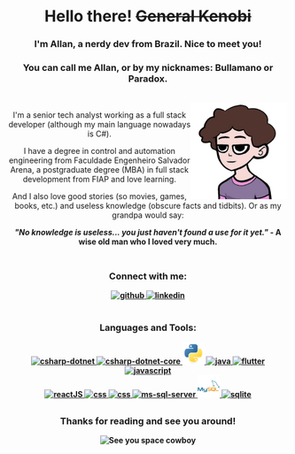 <h1 align="center">Hello there! <s>General Kenobi</s></h1>
<h3 align="center">I'm Allan, a nerdy dev from Brazil. Nice to meet you!</h3>
<h3 align="center">You can call me Allan, or by my nicknames: Bullamano or Paradox.</h3>

<div style="display: inline-block"><br/>
  <img align="right" height="175" src="./BullamanoCartoon.png" alt="Bullamano-cartoon-image">
  <p align="center">I'm a senior tech analyst working as a full stack developer (although my main language nowadays is C#).</p>
  <p align="center">I have a degree in control and automation engineering from Faculdade Engenheiro Salvador Arena, a postgraduate degree (MBA) in full stack development from FIAP and love learning.</p>
  <p align="center">And I also love good stories (so movies, games, books, etc.) and useless knowledge (obscure facts and tidbits). Or as my grandpa would say:</p>
  <p align="center"><i><b>"No knowledge is useless... you just haven't found a use for it yet."<b/></i> - A wise old man who I loved very much.</p>
</div>

  ##

<div align="center">
  <h3 align="center">Connect with me:</h3>
  <a href="https://github.com/Bullamano" target="_blank">
    <img src="https://octodex.github.com/images/original.png" alt="github" width="40" height="40" />
  </a>
  <a href="https://www.linkedin.com/in/lamano-allan/" target="_blank">
    <img src="https://cdn.jsdelivr.net/gh/devicons/devicon/icons/linkedin/linkedin-original.svg" alt="linkedin" width="40" height="40"/>
  </a>
</div>

<br/>

<h3 align="center">Languages and Tools:</h3>
<p align="center">

<a href="https://docs.microsoft.com/en-us/dotnet/csharp/" target="_blank" rel="noreferrer"> 
  <img src="https://cdn.jsdelivr.net/gh/devicons/devicon/icons/csharp/csharp-original.svg" alt="csharp-dotnet" width="40" height="40"/>
</a>

<a href="https://dotnet.microsoft.com/en-us/" target="_blank" rel="noreferrer"> 
  <img src="https://cdn.jsdelivr.net/gh/devicons/devicon/icons/dotnetcore/dotnetcore-original.svg" alt="csharp-dotnet-core" width="40" height="40"/>
</a>

<a href="https://www.python.org" target="_blank" rel="noreferrer"> 
  <img src="https://raw.githubusercontent.com/devicons/devicon/master/icons/python/python-original.svg" alt="python" width="40" height="40"/>
</a>

<a href="https://dev.java" target="_blank" rel="noreferrer"> 
  <img src="https://cdn.jsdelivr.net/gh/devicons/devicon/icons/java/java-original-wordmark.svg" alt="java" width="40" height="40"/>
</a>

<a href="https://flutter.dev" target="_blank" rel="noreferrer"> 
  <img src="https://cdn.jsdelivr.net/gh/devicons/devicon/icons/flutter/flutter-original.svg" alt="flutter" width="40" height="40"/>
</a>

<a href="https://developer.mozilla.org/en-us/docs/Web/JavaScript" target="_blank" rel="noreferrer"> 
  <img src="https://cdn.jsdelivr.net/gh/devicons/devicon/icons/javascript/javascript-original.svg" alt="javascript" width="40" height="40"/>
</a>
  
<br/>

<a href="reactjs.org" target="_blank" rel="noreferrer"> 
  <img src="https://cdn.jsdelivr.net/gh/devicons/devicon/icons/react/react-original-wordmark.svg" alt="reactJS" width="40" height="40"/>
</a>

<a href="developer.mozilla.org/en-us/docs/Web/HTML" target="_blank" rel="noreferrer"> 
  <img src="https://cdn.jsdelivr.net/gh/devicons/devicon/icons/html5/html5-original-wordmark.svg" alt="css" width="40" height="40"/>
</a>

<a href="developer.mozilla.org/en-us/docs/Web/CSS" target="_blank" rel="noreferrer"> 
  <img src="https://cdn.jsdelivr.net/gh/devicons/devicon/icons/css3/css3-original-wordmark.svg" alt="css" width="40" height="40"/>
</a>

<a href="https://www.microsoft.com/en-us/sql-server/" target="_blank" rel="noreferrer"> 
  <img src="https://cdn.jsdelivr.net/gh/devicons/devicon/icons/microsoftsqlserver/microsoftsqlserver-plain-wordmark.svg" alt="ms-sql-server" width="40" height="40"/>
</a>          

<a href="https://www.mysql.com/" target="_blank" rel="noreferrer"> 
  <img src="https://raw.githubusercontent.com/devicons/devicon/master/icons/mysql/mysql-original-wordmark.svg" alt="mysql" width="40" height="40"/>
</a>

<a href="https://www.sqlite.org/index.html" target="_blank" rel="noreferrer"> 
  <img src="https://cdn.jsdelivr.net/gh/devicons/devicon/icons/sqlite/sqlite-original-wordmark.svg" alt="sqlite" width="40" height="40"/>
</a>

  ##
  
<h3 align="center">Thanks for reading and see you around!</h3>

<div align="center">
  <img src="https://i.imgur.com/NKBbuvB.gif" alt="See you space cowboy" />
</div>
